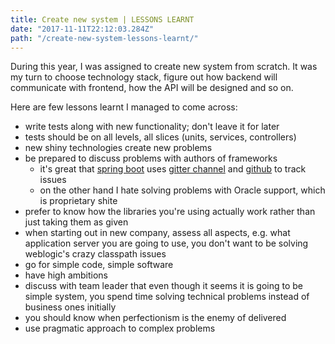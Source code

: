 ```yaml
---
title: Create new system | LESSONS LEARNT
date: "2017-11-11T22:12:03.284Z"
path: "/create-new-system-lessons-learnt/"
---
```


During this year, I was assigned to create new system from scratch.
It was my turn to choose technology stack, figure out how backend will communicate with frontend, how the API will be designed and so on.   

Here are few lessons learnt I managed to come across:
* write tests along with new functionality; don't leave it for later
* tests should be on all levels, all slices (units, services, controllers)
* new shiny technologies create new problems 
* be prepared to discuss problems with authors of frameworks 
    * it's great that [spring boot](https://projects.spring.io/spring-boot/) uses [gitter channel](https://gitter.im/spring-projects/spring-boot) and [github](https://github.com/spring-projects/spring-boot) to track issues
    * on the other hand I hate solving problems with Oracle support, which is proprietary shite
* prefer to know how the libraries you're using actually work rather than just taking them as given     
* when starting out in new company, assess all aspects, e.g. what application server you are going to use, you don't want to be solving weblogic's crazy classpath issues
* go for simple code, simple software
* have high ambitions
* discuss with team leader that even though it seems it is going to be simple system, you spend time solving technical problems instead of business ones initially
* you should know when perfectionism is the enemy of delivered
* use pragmatic approach to complex problems